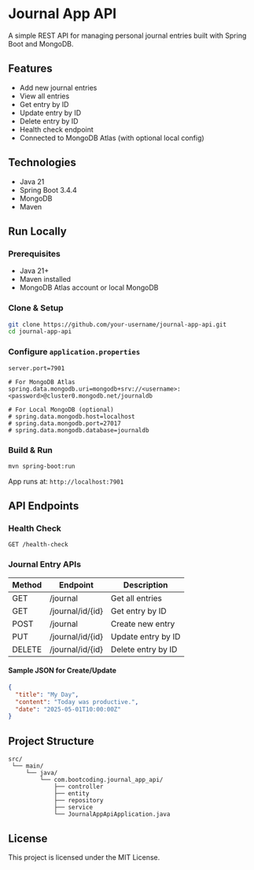 # Journal App API

A simple REST API for managing personal journal entries built with Spring Boot and MongoDB.

## Features

- Add new journal entries
- View all entries
- Get entry by ID
- Update entry by ID
- Delete entry by ID
- Health check endpoint
- Connected to MongoDB Atlas (with optional local config)

## Technologies

- Java 21
- Spring Boot 3.4.4
- MongoDB
- Maven

## Run Locally

### Prerequisites

- Java 21+
- Maven installed
- MongoDB Atlas account or local MongoDB

### Clone & Setup

```bash
git clone https://github.com/your-username/journal-app-api.git
cd journal-app-api
```

### Configure `application.properties`

```properties
server.port=7901

# For MongoDB Atlas
spring.data.mongodb.uri=mongodb+srv://<username>:<password>@cluster0.mongodb.net/journaldb

# For Local MongoDB (optional)
# spring.data.mongodb.host=localhost
# spring.data.mongodb.port=27017
# spring.data.mongodb.database=journaldb
```

### Build & Run

```bash
mvn spring-boot:run
```

App runs at: `http://localhost:7901`

## API Endpoints

### Health Check

```
GET /health-check
```

### Journal Entry APIs

| Method | Endpoint           | Description            |
|--------|--------------------|------------------------|
| GET    | /journal           | Get all entries        |
| GET    | /journal/id/{id}   | Get entry by ID        |
| POST   | /journal           | Create new entry       |
| PUT    | /journal/id/{id}   | Update entry by ID     |
| DELETE | /journal/id/{id}   | Delete entry by ID     |

#### Sample JSON for Create/Update

```json
{
  "title": "My Day",
  "content": "Today was productive.",
  "date": "2025-05-01T10:00:00Z"
}
```

## Project Structure

```
src/
 └── main/
     └── java/
         └── com.bootcoding.journal_app_api/
             ├── controller
             ├── entity
             ├── repository
             ├── service
             └── JournalAppApiApplication.java
```

## License

This project is licensed under the MIT License.
